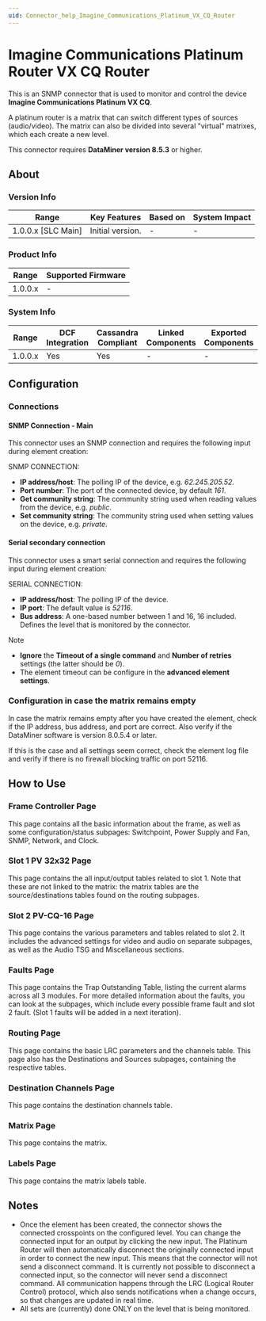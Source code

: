 ```yaml
---
uid: Connector_help_Imagine_Communications_Platinum_VX_CQ_Router
---
```


# Imagine Communications Platinum Router VX CQ Router

This is an SNMP connector that is used to monitor and control the device **Imagine Communications Platinum VX CQ**.

A platinum router is a matrix that can switch different types of sources (audio/video). The matrix can also be divided into several "virtual" matrixes, which each create a new level.

This connector requires **DataMiner version 8.5.3** or higher.

## About

### Version Info

| Range              | Key Features     | Based on | System Impact |
|--------------------|------------------|----------|---------------|
| 1.0.0.x [SLC Main] | Initial version. | -        | -             |

### Product Info

| Range   | Supported Firmware |
|---------|--------------------|
| 1.0.0.x | -                  |

### System Info

| Range   | DCF Integration | Cassandra Compliant | Linked Components | Exported Components |
|---------|-----------------|---------------------|-------------------|---------------------|
| 1.0.0.x | Yes             | Yes                 | -                 | -                   |

## Configuration

### Connections

#### SNMP Connection - Main

This connector uses an SNMP connection and requires the following input during element creation:

SNMP CONNECTION:

- **IP address/host**: The polling IP of the device, e.g. *62.245.205.52.*
- **Port number**: The port of the connected device, by default *161*.
- **Get community string**: The community string used when reading values from the device, e.g. *public*.
- **Set community string**: The community string used when setting values on the device, e.g. *private*.

#### Serial secondary connection

This connector uses a smart serial connection and requires the following input during element creation:

SERIAL CONNECTION:

- **IP address/host**: The polling IP of the device.
- **IP port**: The default value is *52116*.
- **Bus address**: A one-based number between 1 and 16, 16 included. Defines the level that is monitored by the connector.

> [!NOTE]
>
> - **Ignore** the **Timeout of a single command** and **Number of retries** settings (the latter should be *0*).
> - The element timeout can be configure in the **advanced element settings**.

### Configuration in case the matrix remains empty

In case the matrix remains empty after you have created the element, check if the IP address, bus address, and port are correct. Also verify if the DataMiner software is version 8.0.5.4 or later.

If this is the case and all settings seem correct, check the element log file and verify if there is no firewall blocking traffic on port 52116.

## How to Use

### Frame Controller Page

This page contains all the basic information about the frame, as well as some configuration/status subpages: Switchpoint, Power Supply and Fan, SNMP, Network, and Clock.

### Slot 1 PV 32x32 Page

This page contains the all input/output tables related to slot 1. Note that these are not linked to the matrix: the matrix tables are the source/destinations tables found on the routing subpages.

### Slot 2 PV-CQ-16 Page

This page contains the various parameters and tables related to slot 2. It includes the advanced settings for video and audio on separate subpages, as well as the Audio TSG and Miscellaneous sections.

### Faults Page

This page contains the Trap Outstanding Table, listing the current alarms across all 3 modules. For more detailed information about the faults, you can look at the subpages, which include every possible frame fault and slot 2 fault. (Slot 1 faults will be added in a next iteration).

### Routing Page

This page contains the basic LRC parameters and the channels table. This page also has the Destinations and Sources subpages, containing the respective tables.

### Destination Channels Page

This page contains the destination channels table.

### Matrix Page

This page contains the matrix.

### Labels Page

This page contains the  matrix labels table.

## Notes

- Once the element has been created, the connector shows the connected crosspoints on the configured level. You can change the connected input for an output by clicking the new input. The Platinum Router will then automatically disconnect the originally connected input in order to connect the new input. This means that the connector will not send a disconnect command. It is currently not possible to disconnect a connected input, so the connector will never send a disconnect command. All communication happens through the LRC (Logical Router Control) protocol, which also sends notifications when a change occurs, so that changes are updated in real time.
- All sets are (currently) done ONLY on the level that is being monitored.

